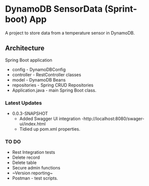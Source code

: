 # DynamoDB SensorData (Sprint-boot) App

A project to store data from a temperature sensor in DynamoDB.

## Architecture
Spring Boot application

- config - DynamoDBConfig
- controller - RestController classes
- model - DynamoDB Beans
- repositories - Spring CRUD Repositories
- Application.java - main Spring Boot class.

### Latest Updates
- 0.0.3-SNAPSHOT
  - Added Swagger UI integration -http://localhost:8080/swager-ui/index.html
  - Tidied up pom.xml properties.
### TO DO
- Rest Integration tests
- Delete record
- Delete table
- Secure admin functions
- ~Version reporting~
- Postman - test scripts.

